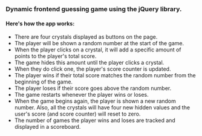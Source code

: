 ### Dynamic frontend guessing game using the jQuery library.

#### Here's how the app works:

* There are four crystals displayed as buttons on the page.
* The player will be shown a random number at the start of the game.
* When the player clicks on a crystal, it will add a specific amount of points to the player's total score. 
* The game hides this amount until the player clicks a crystal.
* When they do click one, the player's score counter is updated.
* The player wins if their total score matches the random number from the beginning of the game.
* The player loses if their score goes above the random number.
* The game restarts whenever the player wins or loses.
* When the game begins again, the player is shown a new random number. Also, all the crystals will have four new hidden values and the user's score (and score counter) will reset to zero.
* The number of games the player wins and loses are tracked and displayed in a scoreboard.
